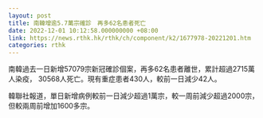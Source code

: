```yaml
---
layout: post
title: 南韓增逾5.7萬宗確診　再多62名患者死亡
date: 2022-12-01 10:12:58.000000000 +08:00
link: https://news.rthk.hk/rthk/ch/component/k2/1677978-20221201.htm
categories: rthk
---
```


南韓過去一日新增57079宗新冠確診個案，再多62名患者離世，累計超過2715萬人染疫， 30568人死亡。現有重症患者430人，較前一日減少42人。

韓聯社報道，單日新增病例較前一日減少超過1萬宗，較一周前減少超過2000宗，但較兩周前增加1600多宗。

